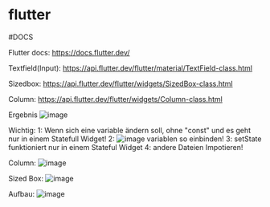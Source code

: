 # flutter

#DOCS

Flutter docs: https://docs.flutter.dev/


Textfield(Input): https://api.flutter.dev/flutter/material/TextField-class.html


Sizedbox: https://api.flutter.dev/flutter/widgets/SizedBox-class.html


Column: https://api.flutter.dev/flutter/widgets/Column-class.html



Ergebnis
![image](https://user-images.githubusercontent.com/90913603/214115327-82a6b021-8539-4112-bf43-12e9ba322deb.png)

Wichtig:
  1: Wenn sich eine variable ändern soll, ohne "const" und es geht nur in einem Statefull Widget!
  2: ![image](https://user-images.githubusercontent.com/90913603/214115557-be243559-327c-4f74-bf4a-bd6c0b228f48.png) variablen so einbinden!
  3: setState funktioniert nur in einem Stateful Widget
  4: andere Dateien Impotieren!
  
 Column:
 ![image](https://user-images.githubusercontent.com/90913603/214264037-9bf2ac34-e50a-44b0-ab0f-d5a4045982a0.png)
 
 
 Sized Box:
 ![image](https://user-images.githubusercontent.com/90913603/214264329-65a344ff-ec75-498f-b1ae-a6c292277a6d.png)

 
 Aufbau:
 ![image](https://user-images.githubusercontent.com/90913603/214264513-cea9f008-5ad4-42de-b720-7aba240a1312.png)


